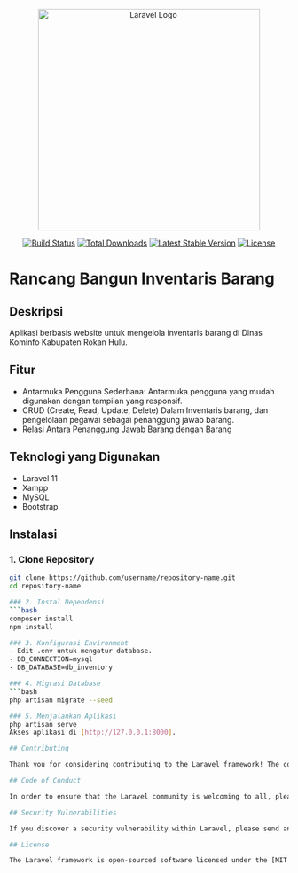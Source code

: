 <p align="center"><a href="https://laravel.com" target="_blank"><img src="https://raw.githubusercontent.com/laravel/art/master/logo-lockup/5%20SVG/2%20CMYK/1%20Full%20Color/laravel-logolockup-cmyk-red.svg" width="400" alt="Laravel Logo"></a></p>

<p align="center">
<a href="https://github.com/laravel/framework/actions"><img src="https://github.com/laravel/framework/workflows/tests/badge.svg" alt="Build Status"></a>
<a href="https://packagist.org/packages/laravel/framework"><img src="https://img.shields.io/packagist/dt/laravel/framework" alt="Total Downloads"></a>
<a href="https://packagist.org/packages/laravel/framework"><img src="https://img.shields.io/packagist/v/laravel/framework" alt="Latest Stable Version"></a>
<a href="https://packagist.org/packages/laravel/framework"><img src="https://img.shields.io/packagist/l/laravel/framework" alt="License"></a>
</p>

# Rancang Bangun Inventaris Barang

## Deskripsi
Aplikasi berbasis website untuk mengelola inventaris barang di Dinas Kominfo Kabupaten Rokan Hulu.

## Fitur
- Antarmuka Pengguna Sederhana: Antarmuka pengguna yang mudah digunakan dengan tampilan yang responsif.
- CRUD (Create, Read, Update, Delete) Dalam Inventaris barang, dan pengelolaan pegawai sebagai penanggung jawab barang.
- Relasi Antara Penanggung Jawab Barang dengan Barang


## Teknologi yang Digunakan
- Laravel 11
- Xampp 
- MySQL
- Bootstrap

## Instalasi
### 1. Clone Repository
```bash
git clone https://github.com/username/repository-name.git
cd repository-name

### 2. Instal Dependensi
```bash
composer install
npm install

### 3. Konfigurasi Environment
- Edit .env untuk mengatur database.
- DB_CONNECTION=mysql
- DB_DATABASE=db_inventory

### 4. Migrasi Database
```bash
php artisan migrate --seed

### 5. Menjalankan Aplikasi
php artisan serve
Akses aplikasi di [http://127.0.0.1:8000].

## Contributing

Thank you for considering contributing to the Laravel framework! The contribution guide can be found in the [Laravel documentation](https://laravel.com/docs/contributions).

## Code of Conduct

In order to ensure that the Laravel community is welcoming to all, please review and abide by the [Code of Conduct](https://laravel.com/docs/contributions#code-of-conduct).

## Security Vulnerabilities

If you discover a security vulnerability within Laravel, please send an e-mail to Taylor Otwell via [taylor@laravel.com](mailto:taylor@laravel.com). All security vulnerabilities will be promptly addressed.

## License

The Laravel framework is open-sourced software licensed under the [MIT license](https://opensource.org/licenses/MIT).
